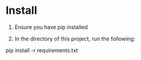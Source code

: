 # Install

1. Ensure you have pip installed

2. In the directory of this project, run the following:

pip install -r requirements.txt

